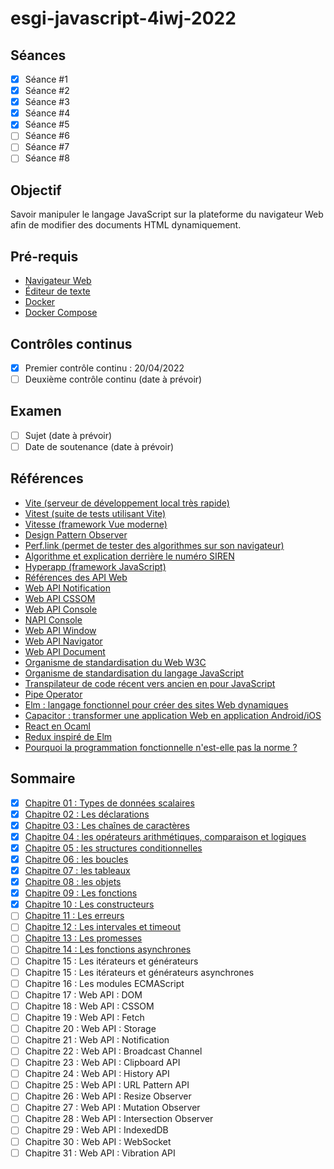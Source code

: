 # esgi-javascript-4iwj-2022

## Séances

- [X] Séance #1
- [X] Séance #2
- [X] Séance #3
- [X] Séance #4
- [X] Séance #5
- [ ] Séance #6
- [ ] Séance #7
- [ ] Séance #8

## Objectif

Savoir manipuler le langage JavaScript sur la plateforme du navigateur Web afin de modifier des documents HTML dynamiquement.

## Pré-requis

- [Navigateur Web](https://www.google.com/chrome/index.html)
- [Éditeur de texte](https://code.visualstudio.com/)
- [Docker](https://www.docker.com/)
- [Docker Compose](https://docs.docker.com/compose/)

## Contrôles continus

- [X] Premier contrôle continu : 20/04/2022
- [ ] Deuxième contrôle continu (date à prévoir)

## Examen

- [ ] Sujet (date à prévoir)
- [ ] Date de soutenance (date à prévoir)

## Références

- [Vite (serveur de développement local très rapide)](https://vitejs.dev/)
- [Vitest (suite de tests utilisant Vite)](https://vitest.dev/)
- [Vitesse (framework Vue moderne)](https://github.com/antfu/vitesse)
- [Design Pattern Observer](https://refactoring.guru/design-patterns/observer)
- [Perf.link (permet de tester des algorithmes sur son navigateur)](https://perf.link)
- [Algorithme et explication derrière le numéro SIREN](https://fr.wikipedia.org/wiki/Syst%C3%A8me_d%27identification_du_r%C3%A9pertoire_des_entreprises)
- [Hyperapp (framework JavaScript)](https://github.com/JorgeBucaran/hyperapp)
- [Références des API Web](https://developer.mozilla.org/en-US/docs/Web/API)
- [Web API Notification](https://developer.mozilla.org/en-US/docs/Web/API/Notification/Notification)
- [Web API CSSOM](https://developer.mozilla.org/en-US/docs/Web/API/CSS_Object_Model)
- [Web API Console](https://developer.mozilla.org/en-US/docs/Web/API/console)
- [NAPI Console](https://nodejs.org/dist/latest-v17.x/docs/api/console.html)
- [Web API Window](https://developer.mozilla.org/en-US/docs/Web/API/Window)
- [Web API Navigator](https://developer.mozilla.org/en-US/docs/Web/API/Window/navigator)
- [Web API Document](https://developer.mozilla.org/en-US/docs/Web/API/Window/document)
- [Organisme de standardisation du Web W3C](https://www.w3.org/)
- [Organisme de standardisation du langage JavaScript](https://www.ecma-international.org/publications-and-standards/standards/ecma-262/)
- [Transpilateur de code récent vers ancien en pour JavaScript](https://babeljs.io/)
- [Pipe Operator](https://2ality.com/2022/01/pipe-operator.html)
- [Elm : langage fonctionnel pour créer des sites Web dynamiques](https://elm-lang.org/)
- [Capacitor : transformer une application Web en application Android/iOS](https://capacitorjs.com/)
- [React en Ocaml](https://reasonml.github.io/reason-react/)
- [Redux inspiré de Elm](https://redux.js.org/understanding/history-and-design/prior-art#elm)
- [Pourquoi la programmation fonctionnelle n'est-elle pas la norme ?](https://www.youtube.com/watch?v=QyJZzq0v7Z4&t=19s)

## Sommaire

- [X] [Chapitre 01 : Types de données scalaires](./chapitre-01)
- [X] [Chapitre 02 : Les déclarations](./chapitre-02)
- [X] [Chapitre 03 : Les chaînes de caractères](./chapitre-03)
- [X] [Chapitre 04 : les opérateurs arithmétiques, comparaison et logiques](./chapitre-04)
- [X] [Chapitre 05 : les structures conditionnelles](./chapitre-05)
- [X] [Chapitre 06 : les boucles](./chapitre-06)
- [X] [Chapitre 07 : les tableaux](./chapitre-07)
- [X] [Chapitre 08 : les objets](./chapitre-08)
- [X] [Chapitre 09 : Les fonctions](./chapitre-09)
- [X] [Chapitre 10 : Les constructeurs](./chapitre-10)
- [ ] [Chapitre 11 : Les erreurs](./chapitre-11)
- [ ] [Chapitre 12 : Les intervales et timeout](./chapitre-12)
- [ ] [Chapitre 13 : Les promesses](./chapitre-13)
- [ ] [Chapitre 14 : Les fonctions asynchrones](./chapitre-14)
- [ ] Chapitre 15 : Les itérateurs et générateurs
- [ ] Chapitre 15 : Les itérateurs et générateurs asynchrones
- [ ] Chapitre 16 : Les modules ECMAScript
- [ ] Chapitre 17 : Web API : DOM
- [ ] Chapitre 18 : Web API : CSSOM
- [ ] Chapitre 19 : Web API : Fetch
- [ ] Chapitre 20 : Web API : Storage
- [ ] Chapitre 21 : Web API : Notification
- [ ] Chapitre 22 : Web API : Broadcast Channel
- [ ] Chapitre 23 : Web API : Clipboard API
- [ ] Chapitre 24 : Web API : History API
- [ ] Chapitre 25 : Web API : URL Pattern API
- [ ] Chapitre 26 : Web API : Resize Observer
- [ ] Chapitre 27 : Web API : Mutation Observer
- [ ] Chapitre 28 : Web API : Intersection Observer
- [ ] Chapitre 29 : Web API : IndexedDB
- [ ] Chapitre 30 : Web API : WebSocket
- [ ] Chapitre 31 : Web API : Vibration API
